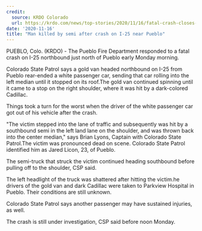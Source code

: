 ```yaml
---
credit:
  source: KRDO Colorado
  url: https://krdo.com/news/top-stories/2020/11/16/fatal-crash-closes-i-25-north-of-pueblo/
date: '2020-11-16'
title: "Man killed by semi after crash on I-25 near Pueblo"
---
```

PUEBLO, Colo. (KRDO) - The Pueblo Fire Department responded to a fatal crash on I-25 northbound just north of Pueblo early Monday morning.

Colorado State Patrol says a gold van headed northbound on I-25 from Pueblo rear-ended a white passenger car, sending that car rolling into the left median until it stopped on its roof.The gold van continued spinning until it came to a stop on the right shoulder, where it was hit by a dark-colored Cadillac.

Things took a turn for the worst when the driver of the white passenger car got out of his vehicle after the crash.

"The victim stepped into the lane of traffic and subsequently was hit by a southbound semi in the left land lane on the shoulder, and was thrown back into the center median," says Brian Lyons, Captain with Colorado State Patrol.The victim was pronounced dead on scene. Colorado State Patrol identified him as Jared Licon, 23, of Pueblo.

The semi-truck that struck the victim continued heading southbound before pulling off to the shoulder, CSP said.

The left headlight of the truck was shattered after hitting the victim.he drivers of the gold van and dark Cadillac were taken to Parkview Hospital in Pueblo. Their conditions are still unknown.

Colorado State Patrol says another passenger may have sustained injuries, as well.

The crash is still under investigation, CSP said before noon Monday.
